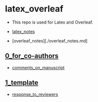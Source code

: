 # latex_overleaf

- This repo is used for Latex and Overleaf.

- [latex_notes](./latex_notes.md)
- [overleaf_notes][./overleaf_notes.md]



## [0_for_co-authors](./0_for_co-authors)

- [comments_on_manuscript](./0_for_co-authors/comments_on_manuscript.md)



## [1_template](./1_template)

- [response_to_reviewers](./1_template/response_to_reviewers)